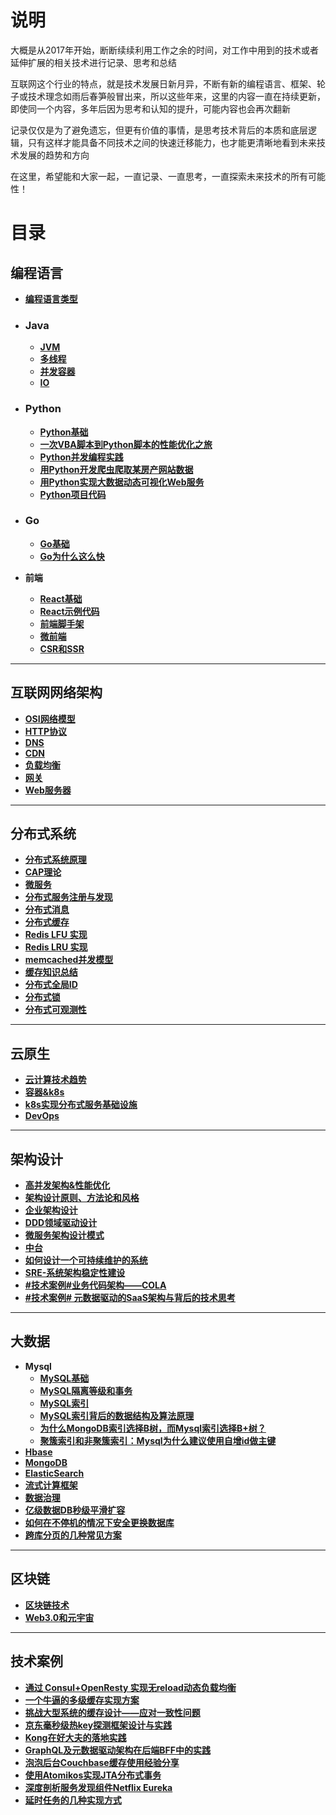 # **说明**

大概是从2017年开始，断断续续利用工作之余的时间，对工作中用到的技术或者延伸扩展的相关技术进行记录、思考和总结

互联网这个行业的特点，就是技术发展日新月异，不断有新的编程语言、框架、轮子或技术理念如雨后春笋般冒出来，所以这些年来，这里的内容一直在持续更新，即使同一个内容，多年后因为思考和认知的提升，可能内容也会再次翻新

记录仅仅是为了避免遗忘，但更有价值的事情，是思考技术背后的本质和底层逻辑，只有这样才能具备不同技术之间的快速迁移能力，也才能更清晰地看到未来技术发展的趋势和方向

在这里，希望能和大家一起，一直记录、一直思考，一直探索未来技术的所有可能性！

# **目录**

## **编程语言**

- **[编程语言类型](https://github.com/xiaoyuge/Tech-Notes/blob/main/%E7%BC%96%E7%A8%8B%E8%AF%AD%E8%A8%80/%E7%BC%96%E7%A8%8B%E8%AF%AD%E8%A8%80%E7%B1%BB%E5%9E%8B.md)**

- ### **Java**

  - **[JVM](https://github.com/xiaoyuge/Tech-Notes/blob/main/Java/JVM.md)**
  - **[多线程](https://github.com/xiaoyuge/Tech-Notes/blob/main/Java/%E5%A4%9A%E7%BA%BF%E7%A8%8B.md)**
  - **[并发容器](https://github.com/xiaoyuge/Tech-Notes/blob/main/Java/%E5%B9%B6%E5%8F%91%E5%AE%B9%E5%99%A8.md)**
  - **[IO](https://github.com/xiaoyuge/Tech-Notes/blob/main/Java/IO.md)**

- ### **Python**

  - **[Python基础](https://github.com/xiaoyuge/Tech-Notes/blob/main/Python/Python%E5%9F%BA%E7%A1%80.md)**
  - **[一次VBA脚本到Python脚本的性能优化之旅](https://github.com/xiaoyuge/Tech-Notes/blob/main/Python/%E4%B8%80%E6%AC%A1vba%E8%84%9A%E6%9C%AC%E5%88%B0python%E8%84%9A%E6%9C%AC%E7%9A%84%E6%80%A7%E8%83%BD%E4%BC%98%E5%8C%96%E4%B9%8B%E6%97%85.md)**
  - **[Python并发编程实践](https://github.com/xiaoyuge/Tech-Notes/blob/main/Python/Python%E5%B9%B6%E5%8F%91%E7%BC%96%E7%A8%8B%E5%AE%9E%E8%B7%B5.md)**
  - **[用Python开发爬虫爬取某房产网站数据](https://github.com/xiaoyuge/Tech-Notes/blob/main/Python/%E7%94%A8Python%E5%BC%80%E5%8F%91%E7%88%AC%E8%99%AB%E7%88%AC%E5%8F%96%E6%9F%90%E6%88%BF%E4%BA%A7%E7%BD%91%E7%AB%99%E6%95%B0%E6%8D%AE.md)**
  - **[用Python实现大数据动态可视化Web服务](https://github.com/xiaoyuge/Tech-Notes/blob/main/Python/%E7%94%A8Python%E5%AE%9E%E7%8E%B0%E5%A4%A7%E6%95%B0%E6%8D%AE%E5%8A%A8%E6%80%81%E5%8F%AF%E8%A7%86%E5%8C%96Web%E6%9C%8D%E5%8A%A1.md)**
  - **[Python项目代码](https://github.com/xiaoyuge/kingfish-python)**

- ### **Go**

  - **[Go基础](https://github.com/xiaoyuge/Tech-Notes/blob/main/Go/Go/Go%E5%9F%BA%E7%A1%80.md)**
  - **[Go为什么这么快](https://github.com/xiaoyuge/Tech-Notes/blob/main/Go/Go/Go%E4%B8%BA%E4%BB%80%E4%B9%88%E8%BF%99%E4%B9%88%E5%BF%AB.md)**
- **前端**
  - **[React基础](https://github.com/xiaoyuge/Tech-Notes/blob/main/%E5%89%8D%E7%AB%AF/React.md)**
  - **[React示例代码](https://github.com/xiaoyuge/node-react)**
  - **[前端脚手架](https://github.com/xiaoyuge/Tech-Notes/blob/main/%E5%89%8D%E7%AB%AF/%E5%89%8D%E7%AB%AF%E8%84%9A%E6%89%8B%E6%9E%B6.md)**
  - **[微前端](https://github.com/xiaoyuge/Tech-Notes/blob/main/%E5%89%8D%E7%AB%AF/%E5%BE%AE%E5%89%8D%E7%AB%AF.md)**
  - **[CSR和SSR](https://github.com/xiaoyuge/Tech-Notes/blob/main/%E5%89%8D%E7%AB%AF/CSR%E5%92%8CSSR.md)**

---

## **互联网网络架构**

- **[OSI网络模型](https://github.com/xiaoyuge/Tech-Notes/blob/main/%E4%BA%92%E8%81%94%E7%BD%91%E7%BD%91%E7%BB%9C%E6%9E%B6%E6%9E%84/OSI%E7%BD%91%E7%BB%9C%E6%A8%A1%E5%9E%8B.md)**
- **[HTTP协议](https://github.com/xiaoyuge/Tech-Notes/blob/main/%E4%BA%92%E8%81%94%E7%BD%91%E7%BD%91%E7%BB%9C%E6%9E%B6%E6%9E%84/HTTP%E5%8D%8F%E8%AE%AE.md)**
- **[DNS](https://github.com/xiaoyuge/Tech-Notes/blob/main/%E4%BA%92%E8%81%94%E7%BD%91%E7%BD%91%E7%BB%9C%E6%9E%B6%E6%9E%84/DNS.md)**
- **[CDN](https://github.com/xiaoyuge/Tech-Notes/blob/main/%E4%BA%92%E8%81%94%E7%BD%91%E7%BD%91%E7%BB%9C%E6%9E%B6%E6%9E%84/CDN.md)**
- **[负载均衡](https://github.com/xiaoyuge/Tech-Notes/blob/main/%E4%BA%92%E8%81%94%E7%BD%91%E7%BD%91%E7%BB%9C%E6%9E%B6%E6%9E%84/%E8%B4%9F%E8%BD%BD%E5%9D%87%E8%A1%A1.md)**
- **[网关](https://github.com/xiaoyuge/Tech-Notes/blob/main/%E4%BA%92%E8%81%94%E7%BD%91%E7%BD%91%E7%BB%9C%E6%9E%B6%E6%9E%84/%E7%BD%91%E5%85%B3.md)**
- **[Web服务器](https://github.com/xiaoyuge/Tech-Notes/blob/main/%E4%BA%92%E8%81%94%E7%BD%91%E7%BD%91%E7%BB%9C%E6%9E%B6%E6%9E%84/Web%E6%9C%8D%E5%8A%A1%E5%99%A8.md)**

---

## **分布式系统**

- **[分布式系统原理](https://github.com/xiaoyuge/Tech-Notes/blob/main/%E5%88%86%E5%B8%83%E5%BC%8F%E7%B3%BB%E7%BB%9F/%E5%88%86%E5%B8%83%E5%BC%8F%E7%B3%BB%E7%BB%9F%E5%8E%9F%E7%90%86.md)**
- **[CAP理论](https://github.com/xiaoyuge/Tech-Notes/blob/main/%E5%88%86%E5%B8%83%E5%BC%8F%E7%B3%BB%E7%BB%9F/CAP%E7%90%86%E8%AE%BA.md)**
- **[微服务](https://github.com/xiaoyuge/Tech-Notes/blob/main/%E5%88%86%E5%B8%83%E5%BC%8F%E7%B3%BB%E7%BB%9F/%E5%BE%AE%E6%9C%8D%E5%8A%A1.md)**
- **[分布式服务注册与发现](https://github.com/xiaoyuge/Tech-Notes/blob/main/%E5%88%86%E5%B8%83%E5%BC%8F%E7%B3%BB%E7%BB%9F/%E5%88%86%E5%B8%83%E5%BC%8F%E6%9C%8D%E5%8A%A1%E6%B3%A8%E5%86%8C%E4%B8%8E%E5%8F%91%E7%8E%B0.md)**
- **[分布式消息](https://github.com/xiaoyuge/Tech-Notes/blob/main/%E5%88%86%E5%B8%83%E5%BC%8F%E7%B3%BB%E7%BB%9F/%E5%88%86%E5%B8%83%E5%BC%8F%E6%B6%88%E6%81%AF.md)**
- **[分布式缓存](https://github.com/xiaoyuge/Tech-Notes/blob/main/%E5%88%86%E5%B8%83%E5%BC%8F%E7%B3%BB%E7%BB%9F/%E5%88%86%E5%B8%83%E5%BC%8F%E7%BC%93%E5%AD%98.md)**
- **[Redis LFU 实现](https://github.com/xiaoyuge/Tech-Notes/blob/main/%E5%88%86%E5%B8%83%E5%BC%8F%E7%B3%BB%E7%BB%9F/Redis%E7%9A%84LFU%E5%AE%9E%E7%8E%B0.md)**
- **[Redis LRU 实现](https://github.com/xiaoyuge/Tech-Notes/blob/main/%E5%88%86%E5%B8%83%E5%BC%8F%E7%B3%BB%E7%BB%9F/Redis%E7%9A%84LRU%E5%AE%9E%E7%8E%B0.md)**
- **[memcached并发模型](https://github.com/xiaoyuge/Tech-Notes/blob/main/%E5%88%86%E5%B8%83%E5%BC%8F%E7%B3%BB%E7%BB%9F/memcached%E5%B9%B6%E5%8F%91%E6%A8%A1%E5%9E%8B.md)**
- **[缓存知识总结](https://github.com/xiaoyuge/Tech-Notes/blob/main/%E5%88%86%E5%B8%83%E5%BC%8F%E7%B3%BB%E7%BB%9F/%E7%BC%93%E5%AD%98%E7%9F%A5%E8%AF%86%E6%80%BB%E7%BB%93.md)**
- **[分布式全局ID](https://github.com/xiaoyuge/Tech-Notes/blob/main/%E5%88%86%E5%B8%83%E5%BC%8F%E7%B3%BB%E7%BB%9F/%E5%88%86%E5%B8%83%E5%BC%8F%E5%85%A8%E5%B1%80ID.md)**
- **[分布式锁](https://github.com/xiaoyuge/Tech-Notes/blob/main/%E5%88%86%E5%B8%83%E5%BC%8F%E7%B3%BB%E7%BB%9F/%E5%88%86%E5%B8%83%E5%BC%8F%E9%94%81.md)**
- **[分布式可观测性](https://github.com/xiaoyuge/Tech-Notes/blob/main/%E5%88%86%E5%B8%83%E5%BC%8F%E7%B3%BB%E7%BB%9F/%E5%88%86%E5%B8%83%E5%BC%8F%E5%8F%AF%E8%A7%82%E6%B5%8B%E6%80%A7.md)**

---

## **云原生**

- **[云计算技术趋势](https://github.com/xiaoyuge/Tech-Notes/blob/main/%E4%BA%91%E5%8E%9F%E7%94%9F/%E4%BA%91%E8%AE%A1%E7%AE%97%E6%8A%80%E6%9C%AF%E8%B6%8B%E5%8A%BF.md)**
- **[容器&k8s](https://github.com/xiaoyuge/Tech-Notes/blob/main/%E4%BA%91%E5%8E%9F%E7%94%9F/%E5%AE%B9%E5%99%A8%E5%92%8Ck8s.md)**
- **[k8s实现分布式服务基础设施](https://github.com/xiaoyuge/Tech-Notes/blob/main/%E4%BA%91%E5%8E%9F%E7%94%9F/k8s%E5%AE%9E%E7%8E%B0%E5%88%86%E5%B8%83%E5%BC%8F%E6%9C%8D%E5%8A%A1%E5%9F%BA%E7%A1%80%E8%AE%BE%E6%96%BD.md)**
- **[DevOps](https://github.com/xiaoyuge/Tech-Notes/blob/main/%E4%BA%91%E5%8E%9F%E7%94%9F/DevOps.md)**

---

## **架构设计**

- **[高并发架构&性能优化](https://github.com/xiaoyuge/Tech-Notes/blob/main/%E6%9E%B6%E6%9E%84%E8%AE%BE%E8%AE%A1/%E9%AB%98%E5%B9%B6%E5%8F%91%E6%9E%B6%E6%9E%84%E5%92%8C%E6%80%A7%E8%83%BD%E4%BC%98%E5%8C%96.md)**
- **[架构设计原则、方法论和风格](https://github.com/xiaoyuge/Tech-Notes/blob/main/%E6%9E%B6%E6%9E%84%E8%AE%BE%E8%AE%A1/%E6%9E%B6%E6%9E%84%E8%AE%BE%E8%AE%A1%E5%8E%9F%E5%88%99%E3%80%81%E6%96%B9%E6%B3%95%E8%AE%BA%E5%92%8C%E9%A3%8E%E6%A0%BC.md)**
- **[企业架构设计](https://github.com/xiaoyuge/Tech-Notes/blob/main/%E6%9E%B6%E6%9E%84%E8%AE%BE%E8%AE%A1/%E4%BC%81%E4%B8%9A%E6%9E%B6%E6%9E%84%E8%AE%BE%E8%AE%A1.md)**
- **[DDD领域驱动设计](https://github.com/xiaoyuge/Tech-Notes/blob/main/%E6%9E%B6%E6%9E%84%E8%AE%BE%E8%AE%A1/DDD%E9%A2%86%E5%9F%9F%E9%A9%B1%E5%8A%A8%E8%AE%BE%E8%AE%A1.md)**
- **[微服务架构设计模式](https://github.com/xiaoyuge/Tech-Notes/blob/main/%E6%9E%B6%E6%9E%84%E8%AE%BE%E8%AE%A1/%E5%BE%AE%E6%9C%8D%E5%8A%A1%E6%9E%B6%E6%9E%84%E8%AE%BE%E8%AE%A1%E6%A8%A1%E5%BC%8F.md)**
- **[中台](https://github.com/xiaoyuge/Tech-Notes/blob/main/%E6%9E%B6%E6%9E%84%E8%AE%BE%E8%AE%A1/%E4%B8%AD%E5%8F%B0.md)**
- **[如何设计一个可持续维护的系统](https://github.com/xiaoyuge/Tech-Notes/blob/main/%E6%9E%B6%E6%9E%84%E8%AE%BE%E8%AE%A1/%E5%A6%82%E4%BD%95%E8%AE%BE%E8%AE%A1%E4%B8%80%E4%B8%AA%E5%8F%AF%E6%8C%81%E7%BB%AD%E7%BB%B4%E6%8A%A4%E7%9A%84%E7%B3%BB%E7%BB%9F.md)**
- **[SRE-系统架构稳定性建设](https://github.com/xiaoyuge/Tech-Notes/blob/main/%E6%9E%B6%E6%9E%84%E8%AE%BE%E8%AE%A1/SRE-%E7%B3%BB%E7%BB%9F%E6%9E%B6%E6%9E%84%E7%A8%B3%E5%AE%9A%E6%80%A7%E5%BB%BA%E8%AE%BE.md)**
- **[#技术案例#业务代码架构——COLA](https://github.com/xiaoyuge/Tech-Notes/blob/main/%E6%9E%B6%E6%9E%84%E8%AE%BE%E8%AE%A1/%E4%B8%9A%E5%8A%A1%E4%BB%A3%E7%A0%81%E6%9E%B6%E6%9E%84%E2%80%94%E2%80%94COLA.md)**
- **[#技术案例# 元数据驱动的SaaS架构与背后的技术思考](https://github.com/xiaoyuge/Tech-Notes/blob/main/%E6%9E%B6%E6%9E%84%E8%AE%BE%E8%AE%A1/%E5%85%83%E6%95%B0%E6%8D%AE%E9%A9%B1%E5%8A%A8%E7%9A%84SaaS%E6%9E%B6%E6%9E%84%E4%B8%8E%E8%83%8C%E5%90%8E%E7%9A%84%E6%8A%80%E6%9C%AF%E6%80%9D%E8%80%83.md)**

---

## **大数据**

- **Mysql**
  - **[MySQL基础](https://github.com/xiaoyuge/Tech-Notes/blob/main/%E5%A4%A7%E6%95%B0%E6%8D%AE/Mysql/Mysql%E5%9F%BA%E7%A1%80.md)**
  - **[MySQL隔离等级和事务](https://github.com/xiaoyuge/Tech-Notes/blob/main/%E5%A4%A7%E6%95%B0%E6%8D%AE/Mysql/MySQL%E9%9A%94%E7%A6%BB%E7%AD%89%E7%BA%A7%E5%92%8C%E4%BA%8B%E5%8A%A1.md)**
  - **[MySQL索引](https://github.com/xiaoyuge/Tech-Notes/blob/main/%E5%A4%A7%E6%95%B0%E6%8D%AE/Mysql/MySQL%E7%B4%A2%E5%BC%95.md)**
  - **[MySQL索引背后的数据结构及算法原理](https://github.com/xiaoyuge/Tech-Notes/blob/main/%E5%A4%A7%E6%95%B0%E6%8D%AE/Mysql/MySQL%E7%B4%A2%E5%BC%95%E8%83%8C%E5%90%8E%E7%9A%84%E6%95%B0%E6%8D%AE%E7%BB%93%E6%9E%84%E5%8F%8A%E7%AE%97%E6%B3%95%E5%8E%9F%E7%90%86.md)**
  - **[为什么MongoDB索引选择B树，而Mysql索引选择B+树？](https://github.com/xiaoyuge/Tech-Notes/blob/main/%E5%A4%A7%E6%95%B0%E6%8D%AE/Mysql/%E4%B8%BA%E4%BB%80%E4%B9%88MongoDB%E7%B4%A2%E5%BC%95%E9%80%89%E6%8B%A9B%E6%A0%91%E8%80%8CMysql%E7%B4%A2%E5%BC%95%E9%80%89%E6%8B%A9B%2B%E6%A0%91.md)**
  - **[聚簇索引和非聚簇索引：Mysql为什么建议使用自增id做主键](https://github.com/xiaoyuge/Tech-Notes/blob/main/%E5%A4%A7%E6%95%B0%E6%8D%AE/Mysql/Mysql%E4%B8%BA%E4%BB%80%E4%B9%88%E5%BB%BA%E8%AE%AE%E4%BD%BF%E7%94%A8%E8%87%AA%E5%A2%9Eid%E5%81%9A%E4%B8%BB%E9%94%AE.md)**
- **[Hbase](https://github.com/xiaoyuge/Tech-Notes/blob/main/%E5%A4%A7%E6%95%B0%E6%8D%AE/Hbase.md)**
- **[MongoDB](https://github.com/xiaoyuge/Tech-Notes/blob/main/%E5%A4%A7%E6%95%B0%E6%8D%AE/MongoDB.md)**
- **[ElasticSearch](https://github.com/xiaoyuge/Tech-Notes/blob/main/%E5%A4%A7%E6%95%B0%E6%8D%AE/ElasticSearch.md)**
- **[流式计算框架](https://github.com/xiaoyuge/Tech-Notes/blob/main/%E5%A4%A7%E6%95%B0%E6%8D%AE/%E6%B5%81%E5%BC%8F%E8%AE%A1%E7%AE%97%E6%A1%86%E6%9E%B6.md)**
- **[数据治理](https://github.com/xiaoyuge/Tech-Notes/blob/main/%E5%A4%A7%E6%95%B0%E6%8D%AE/%E6%95%B0%E6%8D%AE%E6%B2%BB%E7%90%86.md)**
- **[亿级数据DB秒级平滑扩容](https://github.com/xiaoyuge/Tech-Notes/blob/main/%E5%A4%A7%E6%95%B0%E6%8D%AE/%E4%BA%BF%E7%BA%A7%E6%95%B0%E6%8D%AEDB%E7%A7%92%E7%BA%A7%E5%B9%B3%E6%BB%91%E6%89%A9%E5%AE%B9.md)**
- **[如何在不停机的情况下安全更换数据库](https://github.com/xiaoyuge/Tech-Notes/blob/main/%E5%A4%A7%E6%95%B0%E6%8D%AE/%E5%A6%82%E4%BD%95%E5%9C%A8%E4%B8%8D%E5%81%9C%E6%9C%BA%E7%9A%84%E6%83%85%E5%86%B5%E4%B8%8B%E5%AE%89%E5%85%A8%E6%9B%B4%E6%8D%A2%E6%95%B0%E6%8D%AE%E5%BA%93.md)**
- **[跨库分页的几种常见方案](https://github.com/xiaoyuge/Tech-Notes/blob/main/%E5%A4%A7%E6%95%B0%E6%8D%AE/%E8%B7%A8%E5%BA%93%E5%88%86%E9%A1%B5%E7%9A%84%E5%87%A0%E7%A7%8D%E5%B8%B8%E8%A7%81%E6%96%B9%E6%A1%88.md)**

---

## **区块链**

- **[区块链技术](https://github.com/xiaoyuge/Tech-Notes/blob/main/%E5%8C%BA%E5%9D%97%E9%93%BE/%E5%8C%BA%E5%9D%97%E9%93%BE%E6%8A%80%E6%9C%AF.md)**
- **[Web3.0和元宇宙](https://github.com/xiaoyuge/Tech-Notes/blob/main/%E5%8C%BA%E5%9D%97%E9%93%BE/Web3.0%E5%92%8C%E5%85%83%E5%AE%87%E5%AE%99.md)**

---

## **技术案例**

- **[通过 Consul+OpenResty 实现无reload动态负载均衡](https://github.com/xiaoyuge/Tech-Notes/blob/main/%E6%8A%80%E6%9C%AF%E6%A1%88%E4%BE%8B/%E9%80%9A%E8%BF%87Consul%2BOpenResty%E5%AE%9E%E7%8E%B0%E6%97%A0reload%E5%8A%A8%E6%80%81%E8%B4%9F%E8%BD%BD%E5%9D%87%E8%A1%A1.md)**
- **[一个牛逼的多级缓存实现方案](https://github.com/xiaoyuge/Tech-Notes/blob/main/%E6%8A%80%E6%9C%AF%E6%A1%88%E4%BE%8B/%E4%B8%80%E4%B8%AA%E7%89%9B%E9%80%BC%E7%9A%84%E5%A4%9A%E7%BA%A7%E7%BC%93%E5%AD%98%E5%AE%9E%E7%8E%B0%E6%96%B9%E6%A1%88.md)**
- **[挑战大型系统的缓存设计——应对一致性问题](https://github.com/xiaoyuge/Tech-Notes/blob/main/%E6%8A%80%E6%9C%AF%E6%A1%88%E4%BE%8B/%E6%8C%91%E6%88%98%E5%A4%A7%E5%9E%8B%E7%B3%BB%E7%BB%9F%E7%9A%84%E7%BC%93%E5%AD%98%E8%AE%BE%E8%AE%A1%E2%80%94%E2%80%94%E5%BA%94%E5%AF%B9%E4%B8%80%E8%87%B4%E6%80%A7%E9%97%AE%E9%A2%98.md)**
- **[京东毫秒级热key探测框架设计与实践](https://github.com/xiaoyuge/Tech-Notes/blob/main/%E6%8A%80%E6%9C%AF%E6%A1%88%E4%BE%8B/%E4%BA%AC%E4%B8%9C%E6%AF%AB%E7%A7%92%E7%BA%A7%E7%83%ADkey%E6%8E%A2%E6%B5%8B%E6%A1%86%E6%9E%B6%E8%AE%BE%E8%AE%A1%E4%B8%8E%E5%AE%9E%E8%B7%B5.md)**
- **[Kong在好大夫的落地实践](https://github.com/xiaoyuge/Tech-Notes/blob/main/%E6%8A%80%E6%9C%AF%E6%A1%88%E4%BE%8B/Kong%E5%9C%A8%E5%A5%BD%E5%A4%A7%E5%A4%AB%E7%9A%84%E8%90%BD%E5%9C%B0%E5%AE%9E%E8%B7%B5.md)**
- **[GraphQL及元数据驱动架构在后端BFF中的实践](https://github.com/xiaoyuge/Tech-Notes/blob/main/%E6%8A%80%E6%9C%AF%E6%A1%88%E4%BE%8B/GraphQL%E5%8F%8A%E5%85%83%E6%95%B0%E6%8D%AE%E9%A9%B1%E5%8A%A8%E6%9E%B6%E6%9E%84%E5%9C%A8%E5%90%8E%E7%AB%AFBFF%E4%B8%AD%E7%9A%84%E5%AE%9E%E8%B7%B5.md)**
- **[泡泡后台Couchbase缓存使用经验分享](https://github.com/xiaoyuge/Tech-Notes/blob/main/%E6%8A%80%E6%9C%AF%E6%A1%88%E4%BE%8B/%E6%B3%A1%E6%B3%A1%E5%90%8E%E5%8F%B0Couchbase%E7%BC%93%E5%AD%98%E4%BD%BF%E7%94%A8%E7%BB%8F%E9%AA%8C%E5%88%86%E4%BA%AB.md)**
- **[使用Atomikos实现JTA分布式事务](https://github.com/xiaoyuge/Tech-Notes/blob/main/%E6%8A%80%E6%9C%AF%E6%A1%88%E4%BE%8B/%E4%BD%BF%E7%94%A8Atomikos%E5%AE%9E%E7%8E%B0JTA%E5%88%86%E5%B8%83%E5%BC%8F%E4%BA%8B%E5%8A%A1.md)**
- **[深度剖析服务发现组件Netflix Eureka](https://github.com/xiaoyuge/Tech-Notes/blob/main/%E6%8A%80%E6%9C%AF%E6%A1%88%E4%BE%8B/%E6%B7%B1%E5%BA%A6%E5%89%96%E6%9E%90%E6%9C%8D%E5%8A%A1%E5%8F%91%E7%8E%B0%E7%BB%84%E4%BB%B6NetflixEureka.md)**
- **[延时任务的几种实现方式](https://github.com/xiaoyuge/Tech-Notes/blob/main/%E6%8A%80%E6%9C%AF%E6%A1%88%E4%BE%8B/%E5%BB%B6%E6%97%B6%E4%BB%BB%E5%8A%A1%E7%9A%84%E5%87%A0%E7%A7%8D%E5%AE%9E%E7%8E%B0%E6%96%B9%E5%BC%8F.md)**
